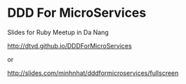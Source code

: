# DDD For MicroServices
Slides for Ruby Meetup in Da Nang

http://dtvd.github.io/DDDForMicroServices

or

http://slides.com/minhnhat/dddformicroservices/fullscreen

